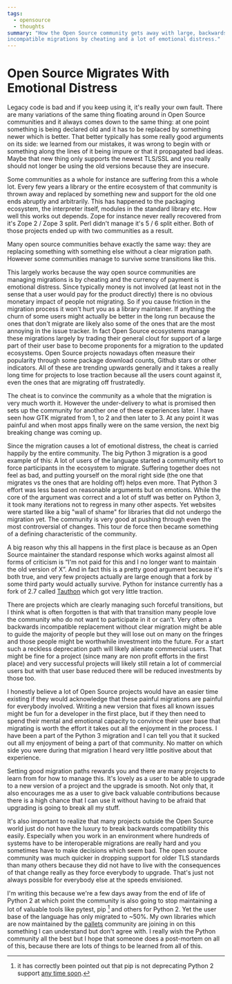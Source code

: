 ```yaml
---
tags:
  - opensource
  - thoughts
summary: "How the Open Source community gets away with large, backwards
incompatible migrations by cheating and a lot of emotional distress."
---
```


# Open Source Migrates With Emotional Distress

Legacy code is bad and if you keep using it, it's really your own fault.
There are many variations of the same thing floating around in Open Source
communities and it always comes down to the same thing: at one point
something is being declared old and it has to be replaced by something
newer which is better.  That better typically has some really good
arguments on its side: we learned from our mistakes, it was wrong to begin
with or something along the lines of it being impure or that it propagated
bad ideas.  Maybe that new thing only supports the newest TLS/SSL and you
really should not longer be using the old versions because they are
insecure.

Some communities as a whole for instance are suffering from this a whole
lot.  Every few years a library or the entire ecosystem of that community
is thrown away and replaced by something new and support for the old one
ends abruptly and arbitrarily.  This has happened to the packaging
ecosystem, the interpreter itself, modules in the standard library etc.
How well this works out depends.  Zope for instance never really recovered
from it's Zope 2 / Zope 3 split.  Perl didn't manage it's 5 / 6 split
either.  Both of those projects ended up with two communities as a result.

Many open source communities behave exactly the same way: they are
replacing something with something else without a clear migration path.
However some communities manage to survive some transitions like this.

This largely works because the way open source communities are managing
migrations is by cheating and the currency of payment is emotional
distress.  Since typically money is not involved (at least not in the
sense that a user would pay for the product directly) there is no obvious
monetary impact of people not migrating.  So if you cause friction in the
migration process it won't hurt you as a library maintainer.  If anything
the churn of some users might actually be better in the long run because
the ones that don't migrate are likely also some of the ones that are the
most annoying in the issue tracker.  In fact Open Source ecosystems manage
these migrations largely by trading their general clout for support of a
large part of their user base to become proponents for a migration to the
updated ecosystems.  Open Source projects nowadays often measure their
popularity through some package download counts, Github stars or other
indicators.  All of these are trending upwards generally and it takes a
really long time for projects to lose traction because all the users count
against it, even the ones that are migrating off frustratedly.

The cheat is to convince the community as a whole that the migration is
very much worth it.  However the under-delivery to what is promised then
sets up the community for another one of these experiences later.  I have
seen how GTK migrated from 1, to 2 and then later to 3.  At any point it
was painful and when most apps finally were on the same version, the next
big breaking change was coming up.

Since the migration causes a lot of emotional distress, the cheat is
carried happily by the entire community.  The big Python 3 migration is a
good example of this: A lot of users of the language started a community
effort to force participants in the ecosystem to migrate.  Suffering
together does not feel as bad, and putting yourself on the moral right
side (the one that migrates vs the ones that are holding off) helps even
more.  That Python 3 effort was less based on reasonable arguments but on
emotions.  While the core of the argument was correct and a lot of stuff
was better on Python 3, it took many iterations not to regress in many
other aspects. Yet websites were started like a big "wall of shame" for
libraries that did not undergo the migration yet.  The community is very
good at pushing through even the most controversial of changes.  This tour
de force then became something of a defining characteristic of the
community.

A big reason why this all happens in the first place is because as an Open
Source maintainer the standard response which works against almost all
forms of criticism is “I'm not paid for this and I no longer want to
maintain the old version of X”.  And in fact this is a pretty good
argument because it's both true, and very few projects actually are large
enough that a fork by some third party would actually survive.  Python for
instance currently has a fork of 2.7 called [Tauthon](https://github.com/naftaliharris/tauthon) which got very little
traction.

There are projects which are clearly managing such forceful transitions,
but I think what is often forgotten is that with that transition many
people love the community who do not want to participate in it or can't.
Very often a backwards incompatible replacement without clear migration
might be able to guide the majority of people but they will lose out on
many on the fringes and those people might be worthwhile investment into
the future.  For a start such a reckless deprecation path will likely
alienate commercial users.  That might be fine for a project (since many
are non profit efforts in the first place) and very successful projects
will likely still retain a lot of commercial users but with that user base
reduced there will be reduced investments by those too.

I honestly believe a lot of Open Source projects would have an easier time
existing if they would acknowledge that these painful migrations are
painful for everybody involved.  Writing a new version that fixes all
known issues might be fun for a developer in the first place, but if they
then need to spend their mental and emotional capacity to convince their
user base that migrating is worth the effort it takes out all the
enjoyment in the process.  I have been a part of the Python 3 migration
and I can tell you that it sucked out all my enjoyment of being a part of
that community.  No matter on which side you were during that migration I
heard very little positive about that experience.

Setting good migration paths rewards you and there are many projects to
learn from for how to manage this.  It's lovely as a user to be able to
upgrade to a new version of a project and the upgrade is smooth.  Not only
that, it also encourages me as a user to give back valuable contributions
because there is a high chance that I can use it without having to be
afraid that upgrading is going to break all my stuff.

It's also important to realize that many projects outside the Open Source
world just do not have the luxury to break backwards compatibility this
easily.  Especially when you work in an environment where hundreds of
systems have to be interoperable migrations are really hard and you
sometimes have to make decisions which seem bad.  The open source
community was much quicker in dropping support for older TLS standards
than many others because they did not have to live with the consequences
of that change really as they force everybody to upgrade.  That's just not
always possible for everybody else at the speeds envisioned.

I'm writing this because we're a few days away from the end of life of
Python 2 at which point the community is also going to stop maintaining a
lot of valuable tools like pytest, pip [^1] and others for Python 2.
Yet the user base of the language has only migrated to ~50%.  My own
libraries which are now maintained by the [pallets](https://palletsprojects.com/) community are joining in on this
something I can understand but don't agree with.  I really wish the Python
community all the best but I hope that someone does a post-mortem on all
of this, because there are lots of things to be learned from all of this.

[^1]: it has correctly been pointed out that pip is not deprecating
Python 2 support [any time soon](https://pip.pypa.io/en/stable/development/release-process/#python-2-support).
